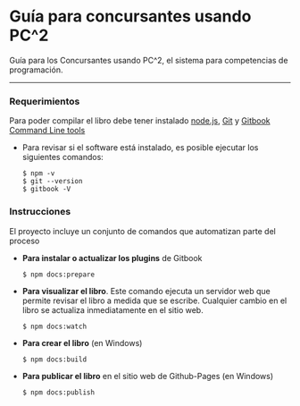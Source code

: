 # Guía para concursantes usando PC^2

Guía para los Concursantes usando PC^2, el sistema para competencias de programación.

---

### Requerimientos

Para poder compilar el libro debe tener instalado [node.js](https://nodejs.org), [Git]((https://git-scm.com/downloads)) y [Gitbook Command Line tools](https://github.com/GitbookIO/gitbook-cli)

- Para revisar si el software está instalado, es posible ejecutar los siguientes comandos:
    ```
    $ npm -v
    $ git --version
    $ gitbook -V
    ```

### Instrucciones

El proyecto incluye un conjunto de comandos que automatizan parte del proceso

- **Para instalar o actualizar los plugins** de Gitbook

  ```
  $ npm docs:prepare
  ```

- **Para visualizar el libro**.
    Este comando ejecuta un servidor web que permite revisar el libro a medida que se escribe.
    Cualquier cambio en el libro se actualiza inmediatamente en el sitio web.

  ```
  $ npm docs:watch
  ```

- **Para crear el libro** (en Windows)

  ```
  $ npm docs:build
  ```

- **Para publicar el libro** en el sitio web de Github-Pages (en Windows)

  ```
  $ npm docs:publish
  ```
